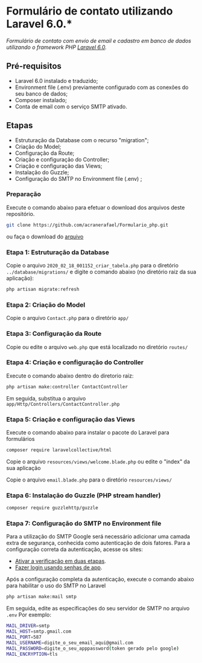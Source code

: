 # Formulário de contato utilizando Laravel 6.0.*


_Formulário de contato com envio de email e cadastro em banco de dados utilizando o framework PHP [Laravel 6.0](https://laravel.com/docs/6.x)._


## Pré-requisitos
- Laravel 6.0 instalado e traduzido;
- Environment file (.env) previamente configurado com as conexões do seu banco de dados;
- Composer instalado;
- Conta de email com o serviço SMTP ativado.

## Etapas
* Estruturação da Database com o recurso "migration";
* Criação do Model;
* Configuração da Route;
* Criação e configuração do Controller;
* Criação e configuração das Views;
* Instalação do Guzzle;
* Configuração do SMTP no Environment file (.env)  ;

### Preparação
Execute o comando abaixo para efetuar o download dos arquivos deste repositório.
```sh
git clone https://github.com/acranerafael/Formulario_php.git

```
ou faça o download do [arquivo](https://github.com/acranerafael/Formulario_php/archive/master.zip)

### Etapa 1: Estruturação da Database
Copie o arquivo `2020_02_18_001152_criar_tabela.php` para o diretório `../database/migrations/` e digite o comando abaixo (no diretório raiz da sua aplicação):
```sh
php artisan migrate:refresh

```

### Etapa 2: Criação do Model
Copie o arquivo `Contact.php` para o diretório `app/`

### Etapa 3: Configuração da Route
Copie ou edite o arquivo `web.php` que está localizado no diretório `routes/`

### Etapa 4: Criação e configuração do Controller
Execute o comando abaixo dentro do diretorio raiz:
```sh
php artisan make:controller ContactController

```

Em seguida, substitua o arquivo `app/Http/Controllers/ContactController.php`


### Etapa 5: Criação e configuração das Views
Execute o comando abaixo para instalar o pacote do Laravel para formulários
```sh
composer require laravelcollective/html
```

Copie o arquivo `resources/views/welcome.blade.php` ou edite o "index" da sua aplicação

Copie o arquivo `email.blade.php` para o diretório `resources/views/`


### Etapa 6: Instalação do Guzzle (PHP stream handler)
```sh
composer require guzzlehttp/guzzle
```

### Etapa 7: Configuração do SMTP no Environment file 
Para a utilização do SMTP Google será necessário adicionar uma camada extra de segurança, conhecida como autenticação de dois fatores.
Para a configuração correta da autenticação, acesse os sites:

* [Ativar a verificação em duas etapas](https://support.google.com/accounts/answer/185839).
* [Fazer login usando senhas de app](https://support.google.com/accounts/answer/185833?hl=pt-BR).

Após a configuração completa da autenticação, execute o comando abaixo para habilitar o uso do SMTP no Laravel
```sh
php artisan make:mail smtp
```
Em seguida, edite as especificações do seu servidor de SMTP no arquivo `.env`
Por exemplo:
```sh
MAIL_DRIVER=smtp
MAIL_HOST=smtp.gmail.com
MAIL_PORT=587
MAIL_USERNAME=digite_o_seu_email_aqui@gmail.com
MAIL_PASSWORD=digite_o_seu_apppassword(token gerado pelo google)
MAIL_ENCRYPTION=tls
```



































